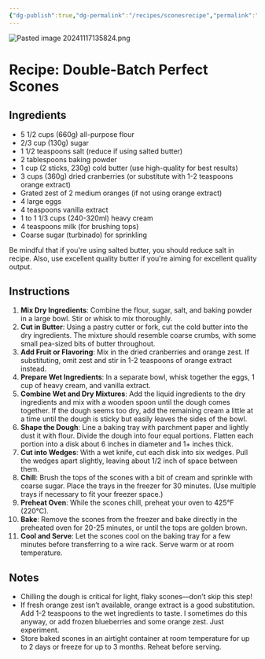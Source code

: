 ```yaml
---
{"dg-publish":true,"dg-permalink":"/recipes/sconesrecipe","permalink":"/recipes/sconesrecipe/","tags":["gardenEntry"]}
---
```


![Pasted image 20241117135824.png](/img/user/Pasted%20image%2020241117135824.png)
# Recipe: Double-Batch Perfect Scones

## Ingredients
- 5 1/2 cups (660g) all-purpose flour
- 2/3 cup (130g) sugar
- 1 1/2 teaspoons salt (reduce if using salted butter)
- 2 tablespoons baking powder
- 1 cup (2 sticks, 230g) cold butter (use high-quality for best results)
- 3 cups (360g) dried cranberries (or substitute with 1-2 teaspoons orange extract)
- Grated zest of 2 medium oranges (if not using orange extract)
- 4 large eggs
- 4 teaspoons vanilla extract
- 1 to 1 1/3 cups (240-320ml) heavy cream
- 4 teaspoons milk (for brushing tops)
- Coarse sugar (turbinado) for sprinkling

Be mindful that if you're using salted butter, you should reduce salt in recipe. Also, use excellent quality butter if you're aiming for excellent quality output.
## Instructions
1. **Mix Dry Ingredients**: Combine the flour, sugar, salt, and baking powder in a large bowl. Stir or whisk to mix thoroughly.
2. **Cut in Butter**: Using a pastry cutter or fork, cut the cold butter into the dry ingredients. The mixture should resemble coarse crumbs, with some small pea-sized bits of butter throughout.
3. **Add Fruit or Flavoring**: Mix in the dried cranberries and orange zest. If substituting, omit zest and stir in 1-2 teaspoons of orange extract instead.
4. **Prepare Wet Ingredients**: In a separate bowl, whisk together the eggs, 1 cup of heavy cream, and vanilla extract.
5. **Combine Wet and Dry Mixtures**: Add the liquid ingredients to the dry ingredients and mix with a wooden spoon until the dough comes together. If the dough seems too dry, add the remaining cream a little at a time until the dough is sticky but easily leaves the sides of the bowl.
6. **Shape the Dough**: Line a baking tray with parchment paper and lightly dust it with flour. Divide the dough into four equal portions. Flatten each portion into a disk about 6 inches in diameter and 1+ inches thick.
7. **Cut into Wedges**: With a wet knife, cut each disk into six wedges. Pull the wedges apart slightly, leaving about 1/2 inch of space between them.
8. **Chill**: Brush the tops of the scones with a bit of cream and sprinkle with coarse sugar. Place the trays in the freezer for 30 minutes. (Use multiple trays if necessary to fit your freezer space.)
9. **Preheat Oven**: While the scones chill, preheat your oven to 425°F (220°C).
10. **Bake**: Remove the scones from the freezer and bake directly in the preheated oven for 20-25 minutes, or until the tops are golden brown.
11. **Cool and Serve**: Let the scones cool on the baking tray for a few minutes before transferring to a wire rack. Serve warm or at room temperature.
## Notes
- Chilling the dough is critical for light, flaky scones—don’t skip this step!
- If fresh orange zest isn’t available, orange extract is a good substitution. Add 1-2 teaspoons to the wet ingredients to taste. I sometimes do this anyway, or add frozen blueberries and some orange zest. Just experiment.
- Store baked scones in an airtight container at room temperature for up to 2 days or freeze for up to 3 months. Reheat before serving.